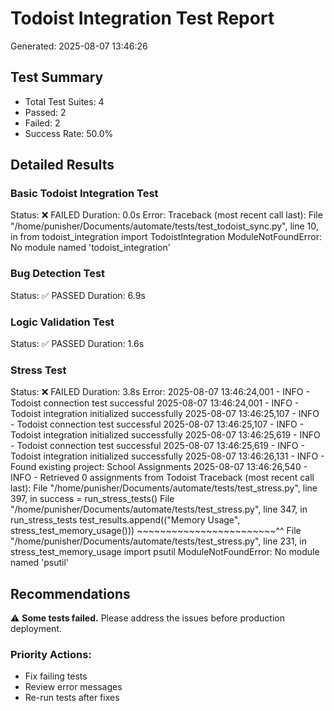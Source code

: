 
# Todoist Integration Test Report
Generated: 2025-08-07 13:46:26

## Test Summary
- Total Test Suites: 4
- Passed: 2
- Failed: 2
- Success Rate: 50.0%

## Detailed Results

### Basic Todoist Integration Test
Status: ❌ FAILED
Duration: 0.0s
Error: Traceback (most recent call last):
  File "/home/punisher/Documents/automate/tests/test_todoist_sync.py", line 10, in <module>
    from todoist_integration import TodoistIntegration
ModuleNotFoundError: No module named 'todoist_integration'


### Bug Detection Test
Status: ✅ PASSED
Duration: 6.9s

### Logic Validation Test
Status: ✅ PASSED
Duration: 1.6s

### Stress Test
Status: ❌ FAILED
Duration: 3.8s
Error: 2025-08-07 13:46:24,001 - INFO - Todoist connection test successful
2025-08-07 13:46:24,001 - INFO - Todoist integration initialized successfully
2025-08-07 13:46:25,107 - INFO - Todoist connection test successful
2025-08-07 13:46:25,107 - INFO - Todoist integration initialized successfully
2025-08-07 13:46:25,619 - INFO - Todoist connection test successful
2025-08-07 13:46:25,619 - INFO - Todoist integration initialized successfully
2025-08-07 13:46:26,131 - INFO - Found existing project: School Assignments
2025-08-07 13:46:26,540 - INFO - Retrieved 0 assignments from Todoist
Traceback (most recent call last):
  File "/home/punisher/Documents/automate/tests/test_stress.py", line 397, in <module>
    success = run_stress_tests()
  File "/home/punisher/Documents/automate/tests/test_stress.py", line 347, in run_stress_tests
    test_results.append(("Memory Usage", stress_test_memory_usage()))
                                         ~~~~~~~~~~~~~~~~~~~~~~~~^^
  File "/home/punisher/Documents/automate/tests/test_stress.py", line 231, in stress_test_memory_usage
    import psutil
ModuleNotFoundError: No module named 'psutil'


## Recommendations

⚠️ **Some tests failed.** Please address the issues before production deployment.

### Priority Actions:
- Fix failing tests
- Review error messages
- Re-run tests after fixes
